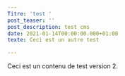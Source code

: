 ```yaml
---
Titre: 'test '
post_teaser: ''
post_description: test cms
date: 2021-01-14T00:00:00.000+01:00
texte: Ceci est un autre test

---
```

Ceci est un contenu de test version 2.
